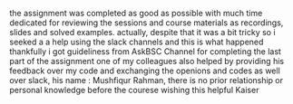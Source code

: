 the assignment was completed as good as possible with much time dedicated for reviewing the sessions and course materials as recordings, slides and solved examples.
actually, despite that it was a bit tricky so i seeked a a help using the slack channels and this is what happened thankfully 
i got guideliness from AskBSC Channel for completing the last part of the assignment 
one of my colleagues also helped by providing his feedback over my code and exchanging the openions and codes as well over slack, his name : Mushfiqur Rahman, there is no prior relationship or personal knowledge before the courese
wishing this helpful 
Kaiser 
